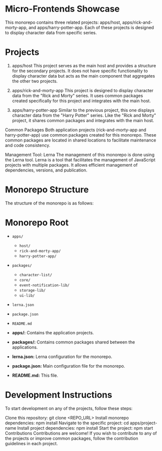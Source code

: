 # Micro-Frontends Showcase

This monorepo contains three related projects: apps/host, apps/rick-and-morty-app, and apps/harry-potter-app. Each of these projects is designed to display character data from specific series.

# Projects
1. apps/host
This project serves as the main host and provides a structure for the secondary projects. It does not have specific functionality to display character data but acts as the main component that aggregates the other two projects.

2. apps/rick-and-morty-app
This project is designed to display character data from the "Rick and Morty" series. It uses common packages created specifically for this project and integrates with the main host.

3. apps/harry-potter-app
Similar to the previous project, this one displays character data from the "Harry Potter" series. Like the "Rick and Morty" project, it shares common packages and integrates with the main host.

Common Packages
Both application projects (rick-and-morty-app and harry-potter-app) use common packages created for this monorepo. These common packages are located in shared locations to facilitate maintenance and code consistency.

Management Tool: Lerna
The management of this monorepo is done using the Lerna tool. Lerna is a tool that facilitates the management of JavaScript projects with multiple packages. It allows efficient management of dependencies, versions, and publication.

# Monorepo Structure
The structure of the monorepo is as follows:


# Monorepo Root

- `apps/`
  - `host/`
  - `rick-and-morty-app/`
  - `harry-potter-app/`

- `packages/`
  - `character-list/`
  - `core/`
  - `event-notification-lib/`
  - `storage-lib/`
  - `ui-lib/`

- `lerna.json`
- `package.json`
- `README.md`

- **apps/:** Contains the application projects.
- **packages/:** Contains common packages shared between the applications.
- **lerna.json:** Lerna configuration for the monorepo.
- **package.json:** Main configuration file for the monorepo.
- **README.md:** This file.

# Development Instructions

To start development on any of the projects, follow these steps:

Clone this repository: git clone <REPO_URL>
Install monorepo dependencies: npm install
Navigate to the specific project: cd apps/project-name
Install project dependencies: npm install
Start the project: npm start
Contributions
Contributions are welcome! If you wish to contribute to any of the projects or improve common packages, follow the contribution guidelines in each project.
